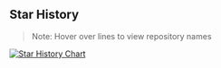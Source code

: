 ## Star History

> Note: Hover over lines to view repository names

[![Star History Chart](https://api.star-history.com/svg?repos=Cinnamon/kotaemon,infiniflow/ragflow,langgenius/dify,open-webui/open-webui,lobehub/lobe-chat,langflow-ai/langflow,run-llama/llama_index,QuivrHQ/quivr,chatchat-space/Langchain-Chatchat,Mintplex-Labs/anything-llm,khoj-ai/khoj,arc53/DocsGPT,eosphoros-ai/DB-GPT,Sinaptik-AI/pandas-ai,vanna-ai/vanna,1Panel-dev/MaxKB,onyx-dot-app/onyx,oramasearch/orama,llmware-ai/llmware,reorproject/reor,Future-House/paper-qa,weaviate/Verba,run-llama/rags,QwenLM/Qwen-Agent,SciPhi-AI/R2R,ragapp/ragapp,truefoundry/cognita,Marker-Inc-Korea/AutoRAG,swirlai/swirl-search,pingcap/autoflow,severian42/GraphRAG-Local-UI,alexpinel/Dot&type=Date&show-legend=false)](https://star-history.com/#Cinnamon/kotaemon&infiniflow/ragflow&langgenius/dify&open-webui/open-webui&lobehub/lobe-chat&langflow-ai/langflow&run-llama/llama_index&QuivrHQ/quivr&chatchat-space/Langchain-Chatchat&Mintplex-Labs/anything-llm&khoj-ai/khoj&arc53/DocsGPT&eosphoros-ai/DB-GPT&Sinaptik-AI/pandas-ai&vanna-ai/vanna&1Panel-dev/MaxKB&onyx-dot-app/onyx&oramasearch/orama&llmware-ai/llmware&reorproject/reor&Future-House/paper-qa&weaviate/Verba&run-llama/rags&QwenLM/Qwen-Agent&SciPhi-AI/R2R&ragapp/ragapp&truefoundry/cognita&Marker-Inc-Korea/AutoRAG&swirlai/swirl-search&pingcap/autoflow&severian42/GraphRAG-Local-UI&alexpinel/Dot&Date)

